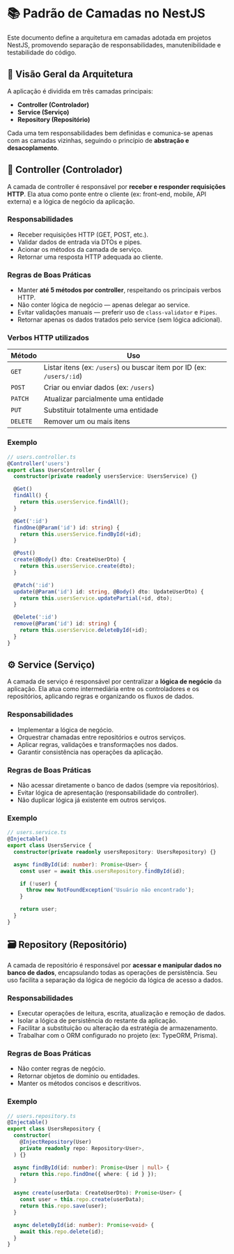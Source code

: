 # 📚 Padrão de Camadas no NestJS

Este documento define a arquitetura em camadas adotada em projetos NestJS, promovendo separação de responsabilidades, manutenibilidade e testabilidade do código.

## 🧱 Visão Geral da Arquitetura

A aplicação é dividida em três camadas principais:

- **Controller (Controlador)**  
- **Service (Serviço)**
- **Repository (Repositório)**

Cada uma tem responsabilidades bem definidas e comunica-se apenas com as camadas vizinhas, seguindo o princípio de **abstração e desacoplamento**.


## 🧭 Controller (Controlador)

A camada de controller é responsável por **receber e responder requisições HTTP**. Ela atua como ponte entre o cliente (ex: front-end, mobile, API externa) e a lógica de negócio da aplicação.

### Responsabilidades

- Receber requisições HTTP (GET, POST, etc.).
- Validar dados de entrada via DTOs e pipes.
- Acionar os métodos da camada de serviço.
- Retornar uma resposta HTTP adequada ao cliente.

### Regras de Boas Práticas

- Manter **até 5 métodos por controller**, respeitando os principais verbos HTTP.
- Não conter lógica de negócio — apenas delegar ao service.
- Evitar validações manuais — preferir uso de `class-validator` e `Pipes`.
- Retornar apenas os dados tratados pelo service (sem lógica adicional).

### Verbos HTTP utilizados

| Método  | Uso                                                                 |
|---------|----------------------------------------------------------------------|
| `GET`   | Listar itens (ex: `/users`) ou buscar item por ID (ex: `/users/:id`)|
| `POST`  | Criar ou enviar dados (ex: `/users`)                                 |
| `PATCH` | Atualizar parcialmente uma entidade                                  |
| `PUT`   | Substituir totalmente uma entidade                                   |
| `DELETE`| Remover um ou mais itens                                             |

### Exemplo

```ts
// users.controller.ts
@Controller('users')
export class UsersController {
  constructor(private readonly usersService: UsersService) {}

  @Get()
  findAll() {
    return this.usersService.findAll();
  }

  @Get(':id')
  findOne(@Param('id') id: string) {
    return this.usersService.findById(+id);
  }

  @Post()
  create(@Body() dto: CreateUserDto) {
    return this.usersService.create(dto);
  }

  @Patch(':id')
  update(@Param('id') id: string, @Body() dto: UpdateUserDto) {
    return this.usersService.updatePartial(+id, dto);
  }

  @Delete(':id')
  remove(@Param('id') id: string) {
    return this.usersService.deleteById(+id);
  }
}
```

## ⚙️ Service (Serviço)

A camada de serviço é responsável por centralizar a **lógica de negócio** da aplicação. Ela atua como intermediária entre os controladores e os repositórios, aplicando regras e organizando os fluxos de dados.

### Responsabilidades

- Implementar a lógica de negócio.
- Orquestrar chamadas entre repositórios e outros serviços.
- Aplicar regras, validações e transformações nos dados.
- Garantir consistência nas operações da aplicação.

### Regras de Boas Práticas

- Não acessar diretamente o banco de dados (sempre via repositórios).
- Evitar lógica de apresentação (responsabilidade do controller).
- Não duplicar lógica já existente em outros serviços.

### Exemplo

```ts
// users.service.ts
@Injectable()
export class UsersService {
  constructor(private readonly usersRepository: UsersRepository) {}

  async findById(id: number): Promise<User> {
    const user = await this.usersRepository.findById(id);

    if (!user) {
      throw new NotFoundException('Usuário não encontrado');
    }

    return user;
  }
}
```

## 🗃️ Repository (Repositório)

A camada de repositório é responsável por **acessar e manipular dados no banco de dados**, encapsulando todas as operações de persistência. Seu uso facilita a separação da lógica de negócio da lógica de acesso a dados.

### Responsabilidades

- Executar operações de leitura, escrita, atualização e remoção de dados.
- Isolar a lógica de persistência do restante da aplicação.
- Facilitar a substituição ou alteração da estratégia de armazenamento.
- Trabalhar com o ORM configurado no projeto (ex: TypeORM, Prisma).

### Regras de Boas Práticas

- Não conter regras de negócio.
- Retornar objetos de domínio ou entidades.
- Manter os métodos concisos e descritivos.

### Exemplo

```ts
// users.repository.ts
@Injectable()
export class UsersRepository {
  constructor(
    @InjectRepository(User)
    private readonly repo: Repository<User>,
  ) {}

  async findById(id: number): Promise<User | null> {
    return this.repo.findOne({ where: { id } });
  }

  async create(userData: CreateUserDto): Promise<User> {
    const user = this.repo.create(userData);
    return this.repo.save(user);
  }

  async deleteById(id: number): Promise<void> {
    await this.repo.delete(id);
  }
}
```